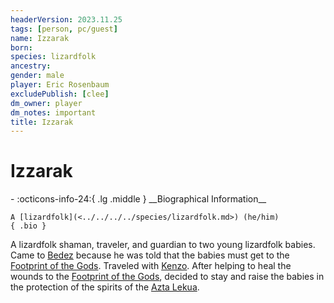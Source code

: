 ```yaml
---
headerVersion: 2023.11.25
tags: [person, pc/guest]
name: Izzarak
born:
species: lizardfolk
ancestry:
gender: male
player: Eric Rosenbaum
excludePublish: [clee]
dm_owner: player
dm_notes: important
title: Izzarak
---
```

# Izzarak
<div class="grid cards ext-narrow-margin ext-one-column" markdown>
- :octicons-info-24:{ .lg .middle } __Biographical Information__

    A [lizardfolk](<../../../../species/lizardfolk.md>) (he/him)  
    { .bio }

</div>


A lizardfolk shaman, traveler, and guardian to two young lizardfolk babies. Came to [Bedez](<../../../../gazetteer/faraway-places/bedez.md>) because he was told that the babies must get to the [Footprint of the Gods](<../../../../gazetteer/faraway-places/azta-lekua.md>). Traveled with [Kenzo](<../kenzo.md>). After helping to heal the wounds to the [Footprint of the Gods](<../../../../gazetteer/faraway-places/azta-lekua.md>), decided to stay and raise the babies in the protection of the spirits of the [Azta Lekua](<../../../../gazetteer/faraway-places/azta-lekua.md>). 
